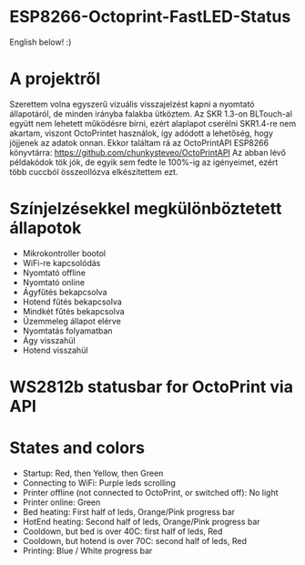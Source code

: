 # ESP8266-Octoprint-FastLED-Status
English below! :)
# A projektről
Szerettem volna egyszerű vizuális visszajelzést kapni a nyomtató állapotáról, de minden irányba falakba ütköztem. Az SKR 1.3-on BLTouch-al együtt nem lehetett működésre bírni, ezért alaplapot cserélni SKR1.4-re nem akartam, viszont OctoPrintet használok, így adódott a lehetőség, hogy jöjjenek az adatok onnan. Ekkor találtam rá az OctoPrintAPI ESP8266 könyvtárra:
https://github.com/chunkysteveo/OctoPrintAPI
Az abban lévő példakódok tök jók, de egyik sem fedte le 100%-ig az igényeimet, ezért több cuccból összeollózva elkészítettem ezt.

# Színjelzésekkel megkülönböztetett állapotok
* Mikrokontroller bootol
* WiFi-re kapcsolódás
* Nyomtató offline
* Nyomtató online
* Ágyfűtés bekapcsolva
* Hotend fűtés bekapcsolva
* Mindkét fűtés bekapcsolva
* Üzemmeleg állapot elérve
* Nyomtatás folyamatban
* Ágy visszahül
* Hotend visszahül

# WS2812b statusbar for OctoPrint via API

# States and colors
* Startup: Red, then Yellow, then Green
* Connecting to WiFi: Purple leds scrolling
* Printer offline (not connected to OctoPrint, or switched off): No light
* Printer online: Green
* Bed heating: First half of leds, Orange/Pink progress bar
* HotEnd heating: Second half of leds, Orange/Pink progress bar
* Cooldown, but bed is over 40C: first half of leds, Red
* Cooldown, but hotend is over 70C: second half of leds, Red
* Printing: Blue / White progress bar
